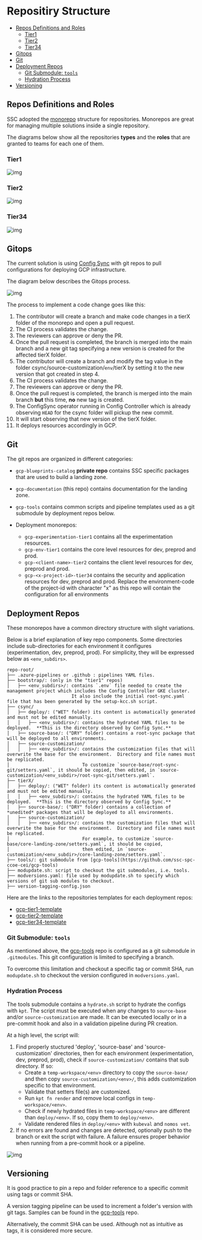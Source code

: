 # Repositiry Structure

<!-- vscode-markdown-toc -->
* [Repos Definitions and Roles](#ReposDefinitionsandRoles)
	* [Tier1](#Tier1)
	* [Tier2](#Tier2)
	* [Tier34](#Tier34)
* [Gitops](#Gitops)
* [Git](#Git)
* [Deployment Repos](#DeploymentRepos)
	* [Git Submodule: `tools`](#GitSubmodule:tools)
	* [Hydration Process](#HydrationProcess)
* [Versioning](#Versioning)

<!-- vscode-markdown-toc-config
	numbering=false
	autoSave=true
	/vscode-markdown-toc-config -->
<!-- /vscode-markdown-toc -->

## <a name='ReposDefinitionsandRoles'></a>Repos Definitions and Roles

SSC adopted the [monorepo](https://monorepo.tools/) structure for repositories. Monorepos are great for managing multiple solutions inside a single repository.

The diagrams below show all the repositories **types** and the **roles** that are granted to teams for each one of them.

### <a name='Tier1'></a>Tier1

![img](img/tier1.png)

### <a name='Tier2'></a>Tier2

![img](img/tier2.png)

### <a name='Tier34'></a>Tier34

![img](img/tier34.png)

## <a name='Gitops'></a>Gitops

The current solution is using [Config Sync](https://cloud.google.com/anthos-config-management/docs/config-sync-overview) with git repos to pull configurations for deploying GCP infrastructure.

The diagram below describes the Gitops process.

![img](img/gitops.png)

The process to implement a code change goes like this:

1. The contributor will create a branch and make code changes in a tierX folder of the monorepo and open a pull request.
2. The CI process validates the change.
3. The reviewers can approve or deny the PR.
4. Once the pull request is completed, the branch is merged into the main branch and a new git tag specifying a new version is created for the affected tierX folder.
5. The contributor will create a branch and modify the tag value in the folder csync/source-customization/`env`/tierX by setting it to the new version that got created in step 4.
6. The CI process validates the change.
7. The reviewers can approve or deny the PR.
8. Once the pull request is completed, the branch is merged into the main branch **but** this time, **no** new tag is created.
9. The ConfigSync operator running in Config Controller which is already observing `HEAD` for the csync folder will pickup the new commit.
10. It will start observing that new version of the tierX folder.
11. It deploys resources accordingly in GCP.
 &nbsp;

## <a name='Git'></a>Git

The git repos are organized in different categories:

- `gcp-blueprints-catalog` **private repo** contains SSC specific packages that are used to build a landing zone.
- `gcp-documentation` (this repo) contains documentation for the landing zone.
- `gcp-tools` contains common scripts and pipeline templates used as a git submodule by deployment repos below.

- Deployment monorepos:
  - `gcp-experimentation-tier1` contains all the experimentation resources.
  - `gcp-env-tier1` contains the core level resources for dev, preprod and prod.
  - `gcp-<client-name>-tier2` contains the client level resources for dev, preprod and prod.
  - `gcp-<x-project-id>-tier34` contains the security and application resources for dev, preprod and prod.
                                Replace the environment-code of the project-id with character "x" as this repo will contain the configuration for all environments

## <a name='DeploymentRepos'></a>Deployment Repos

These monorepos have a common directory structure with slight variations.

Below is a brief explanation of key repo components.  Some directories include sub-directories for each environment it configures (experimentation, dev, preprod, prod).  For simplicity, they will be expressed below as `<env_subdirs>`.

```
repo-root/
├── .azure-pipelines or .github : pipelines YAML files.
├── bootstrap/: (only in the "tier1" repos)
│   ├── <env_subdirs>/: contains `.env` file needed to create the management project which includes the Config Controller GKE cluster.
                        It also include the initial root-sync.yaml file that has been generated by the setup-kcc.sh script.
├── csync/
│   ├── deploy/: ("WET" folder) its content is automatically generated and must not be edited manually.
│   │   ├── <env_subdirs>/: contains the hydrated YAML files to be deployed.  **This is the directory observed by Config Sync.**
│   ├── source-base/: ("DRY" folder) contains a root-sync package that will be deployed to all environments.
│   ├── source-customization/
│   │   ├── <env_subdirs>/: contains the customization files that will overwrite the base for the environment.  Directory and file names must be replicated.
│                           To customize `source-base/root-sync-git/setters.yaml`, it should be copied, then edited, in `source-customization/<env_subdir>/root-sync-git/setters.yaml`.
├── tierX/
│   ├── deploy/: ("WET" folder) its content is automatically generated and must not be edited manually.
│   │   ├── <env_subdirs>/: contains the hydrated YAML files to be deployed.  **This is the directory observed by Config Sync.**
│   ├── source-base/: ("DRY" folder) contains a collection of *unedited* packages that will be deployed to all environments.
│   ├── source-customization/
│   │   ├── <env_subdirs>/: contains the customization files that will overwrite the base for the environment.  Directory and file names must be replicated.
│                           For example, to customize `source-base/core-landing-zone/setters.yaml`, it should be copied,
│                           then edited, in `source-customization/<env_subdir>/core-landing-zone/setters.yaml`.
├── tools/: git submodule from [gcp-tools](https://github.com/ssc-spc-ccoe-cei/gcp-tools)
├── modupdate.sh: script to checkout the git submodules, i.e. tools.
├── modversions.yaml: file used by modupdate.sh to specify which versions of git sub modules to checkout.
├── version-tagging-config.json
```

Here are the links to the repositories templates for each deployment repos:

- [gcp-tier1-template](https://github.com/ssc-spc-ccoe-cei/gcp-tier1-template)
- [gcp-tier2-template](https://github.com/ssc-spc-ccoe-cei/gcp-tier2-template)
- [gcp-tier34-template](https://github.com/ssc-spc-ccoe-cei/gcp-tier34-template)

### <a name='GitSubmodule:tools'></a>Git Submodule: `tools`

As mentioned above, the [gcp-tools](https://github.com/ssc-spc-ccoe-cei/gcp-tools) repo is configured as a git submodule in `.gitmodules`.  This git configuration is limited to specifying a branch.

To overcome this limitation and checkout a specific tag or commit SHA, run `modupdate.sh` to checkout the version configured in `modversions.yaml`.

### <a name='HydrationProcess'></a>Hydration Process

The tools submodule contains a `hydrate.sh` script to hydrate the configs with `kpt`.  The script must be executed when any changes to `source-base` and/or `source-customization` are made.  It can be executed locally or in a pre-commit hook and also in a validation pipeline during PR creation.

At a high level, the script will:

1. Find properly stuctured 'deploy', 'source-base' and 'source-customization' directories, then for each environment (experimentation, dev, preprod, prod), check if `source-customization/` contains that sub directory.  If so:
    - Create a `temp-workspace/<env>` directory to copy the `source-base/` and then copy `source-customization/<env>/`, this adds customization specific to that environment.
    - Validate that setters file(s) are customized.
    - Run `kpt fn render` and remove local configs in `temp-workspace/<env>`.
    - Check if newly hydrated files in `temp-workspace/<env>` are different than `deploy/<env>`.  If so, copy them to `deploy/<env>`.
    - Validate rendered files in `deploy/<env>` with `kubeval` and `nomos vet`.
1. If no errors are found and changes are detected, optionally push to the branch or exit the script with failure.
A failure ensures proper behavior when running from a pre-commit hook or a pipeline.

![img](img/hydrate-script-flowchart.png)

## <a name='Versioning'></a>Versioning

It is good practice to pin a repo and folder reference to a specific commit using tags or commit SHA.

A version tagging pipeline can be used to increment a folder's version with git tags.  Samples can be found in the [gcp-tools](https://github.com/ssc-spc-ccoe-cei/gcp-tools/tree/main/pipeline-samples/version-tagging) repo.

Alternatively, the commit SHA can be used.  Although not as intuitive as tags, it is considered more secure.
